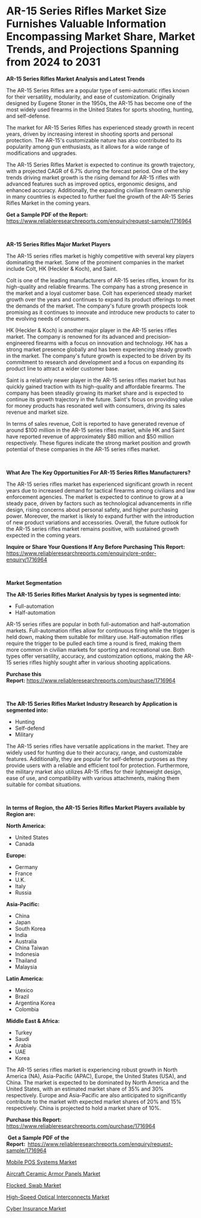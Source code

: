 <p><h1>AR-15 Series Rifles Market Size Furnishes Valuable Information Encompassing Market Share, Market Trends, and Projections Spanning from 2024 to 2031</h1></p><p><strong>AR-15 Series Rifles Market Analysis and Latest Trends</strong></p>
<p><p>The AR-15 Series Rifles are a popular type of semi-automatic rifles known for their versatility, modularity, and ease of customization. Originally designed by Eugene Stoner in the 1950s, the AR-15 has become one of the most widely used firearms in the United States for sports shooting, hunting, and self-defense.</p><p>The market for AR-15 Series Rifles has experienced steady growth in recent years, driven by increasing interest in shooting sports and personal protection. The AR-15's customizable nature has also contributed to its popularity among gun enthusiasts, as it allows for a wide range of modifications and upgrades.</p><p>The AR-15 Series Rifles Market is expected to continue its growth trajectory, with a projected CAGR of 6.7% during the forecast period. One of the key trends driving market growth is the rising demand for AR-15 rifles with advanced features such as improved optics, ergonomic designs, and enhanced accuracy. Additionally, the expanding civilian firearm ownership in many countries is expected to further fuel the growth of the AR-15 Series Rifles Market in the coming years.</p></p>
<p><strong>Get a Sample PDF of the Report:&nbsp;</strong> <a href="https://www.reliableresearchreports.com/enquiry/request-sample/1716964">https://www.reliableresearchreports.com/enquiry/request-sample/1716964</a></p>
<p>&nbsp;</p>
<p><strong>AR-15 Series Rifles Major Market Players</strong></p>
<p><p>The AR-15 series rifles market is highly competitive with several key players dominating the market. Some of the prominent companies in the market include Colt, HK (Heckler & Koch), and Saint. </p><p>Colt is one of the leading manufacturers of AR-15 series rifles, known for its high-quality and reliable firearms. The company has a strong presence in the market and a loyal customer base. Colt has experienced steady market growth over the years and continues to expand its product offerings to meet the demands of the market. The company's future growth prospects look promising as it continues to innovate and introduce new products to cater to the evolving needs of consumers.</p><p>HK (Heckler & Koch) is another major player in the AR-15 series rifles market. The company is renowned for its advanced and precision-engineered firearms with a focus on innovation and technology. HK has a strong market presence globally and has been experiencing steady growth in the market. The company's future growth is expected to be driven by its commitment to research and development and a focus on expanding its product line to attract a wider customer base.</p><p>Saint is a relatively newer player in the AR-15 series rifles market but has quickly gained traction with its high-quality and affordable firearms. The company has been steadily growing its market share and is expected to continue its growth trajectory in the future. Saint's focus on providing value for money products has resonated well with consumers, driving its sales revenue and market size.</p><p>In terms of sales revenue, Colt is reported to have generated revenue of around $100 million in the AR-15 series rifles market, while HK and Saint have reported revenue of approximately $80 million and $50 million respectively. These figures indicate the strong market position and growth potential of these companies in the AR-15 series rifles market.</p></p>
<p>&nbsp;</p>
<p><strong>What Are The Key Opportunities For AR-15 Series Rifles Manufacturers?</strong></p>
<p><p>The AR-15 series rifles market has experienced significant growth in recent years due to increased demand for tactical firearms among civilians and law enforcement agencies. The market is expected to continue to grow at a steady pace, driven by factors such as technological advancements in rifle design, rising concerns about personal safety, and higher purchasing power. Moreover, the market is likely to expand further with the introduction of new product variations and accessories. Overall, the future outlook for the AR-15 series rifles market remains positive, with sustained growth expected in the coming years.</p></p>
<p><strong>Inquire or Share Your Questions If Any Before Purchasing This Report:</strong> <a href="https://www.reliableresearchreports.com/enquiry/pre-order-enquiry/1716964">https://www.reliableresearchreports.com/enquiry/pre-order-enquiry/1716964</a></p>
<p>&nbsp;</p>
<p><strong>Market Segmentation</strong></p>
<p><strong>The AR-15 Series Rifles Market Analysis by types is segmented into:</strong></p>
<p><ul><li>Full-automation</li><li>Half-automation</li></ul></p>
<p><p>AR-15 series rifles are popular in both full-automation and half-automation markets. Full-automation rifles allow for continuous firing while the trigger is held down, making them suitable for military use. Half-automation rifles require the trigger to be pulled each time a round is fired, making them more common in civilian markets for sporting and recreational use. Both types offer versatility, accuracy, and customization options, making the AR-15 series rifles highly sought after in various shooting applications.</p></p>
<p><strong>Purchase this Report:&nbsp;</strong><a href="https://www.reliableresearchreports.com/purchase/1716964">https://www.reliableresearchreports.com/purchase/1716964</a></p>
<p>&nbsp;</p>
<p><strong>The AR-15 Series Rifles Market Industry Research by Application is segmented into:</strong></p>
<p><ul><li>Hunting</li><li>Self-defend</li><li>Military</li></ul></p>
<p><p>The AR-15 series rifles have versatile applications in the market. They are widely used for hunting due to their accuracy, range, and customizable features. Additionally, they are popular for self-defense purposes as they provide users with a reliable and efficient tool for protection. Furthermore, the military market also utilizes AR-15 rifles for their lightweight design, ease of use, and compatibility with various attachments, making them suitable for combat situations.</p></p>
<p>&nbsp;</p>
<p><strong>In terms of Region, the AR-15 Series Rifles Market Players available by Region are:</strong></p>
<p>
    <p> <strong> North America: </strong>
        <ul>
            <li>United States</li>
            <li>Canada</li>
        </ul>
        </p> 
    <p> <strong> Europe: </strong>
        <ul>
            <li>Germany</li>
            <li>France</li>
            <li>U.K.</li>
            <li>Italy</li>
            <li>Russia</li>
        </ul>
        </p> 
    <p> <strong> Asia-Pacific: </strong>
        <ul>
            <li>China</li>
            <li>Japan</li>
            <li>South Korea</li>
            <li>India</li>
            <li>Australia</li>
            <li>China Taiwan</li>
            <li>Indonesia</li>
            <li>Thailand</li>
            <li>Malaysia</li>
        </ul>
        </p> 
    <p> <strong> Latin America: </strong>
        <ul>
            <li>Mexico</li>
            <li>Brazil</li>
            <li>Argentina Korea</li>
            <li>Colombia</li>
        </ul>
        </p> 
    <p> <strong> Middle East & Africa: </strong>
        <ul>
            <li>Turkey</li>
            <li>Saudi</li>
            <li>Arabia</li>
            <li>UAE</li>
            <li>Korea</li>
        </ul>
    </p>
    </p>
<p><p>The AR-15 series rifles market is experiencing robust growth in North America (NA), Asia-Pacific (APAC), Europe, the United States (USA), and China. The market is expected to be dominated by North America and the United States, with an estimated market share of 35% and 30% respectively. Europe and Asia-Pacific are also anticipated to significantly contribute to the market with expected market shares of 20% and 15% respectively. China is projected to hold a market share of 10%.</p></p>
<p><strong>Purchase this Report: </strong><a href="https://www.reliableresearchreports.com/purchase/1716964">https://www.reliableresearchreports.com/purchase/1716964</a></p>
<p>&nbsp;<strong>Get a Sample PDF of the Report:&nbsp;&nbsp;</strong><a href="https://www.reliableresearchreports.com/enquiry/request-sample/1716964">https://www.reliableresearchreports.com/enquiry/request-sample/1716964</a></p>
<p><strong></strong></p>
<p><p><a href="https://medium.com/@madelynhowe_34212/mobile-pos-systems-market-outlook-industry-overview-and-forecast-2024-to-2031-2e0b34f413fa">Mobile POS Systems Market</a></p><p><a href="https://issuu.com/reportprime-2/docs/aircraft-ceramic-armor-panels-market-size-2030.ppt">Aircraft Ceramic Armor Panels Market</a></p><p><a href="https://issuu.com/reportprime-2/docs/flocked-swab-market-size-2030.pptx">Flocked Swab Market</a></p><p><a href="https://medium.com/@ameliahaleyi77567/high-speed-optical-interconnects-market-share-evolution-and-market-growth-trends-2024-2031-551e66ed56db">High-Speed Optical Interconnects Market</a></p><p><a href="https://medium.com/@madelynhowe_34212/cyber-insurance-market-report-reveals-the-latest-trends-and-growth-opportunities-of-this-market-e588a16e7149">Cyber Insurance Market</a></p></p>